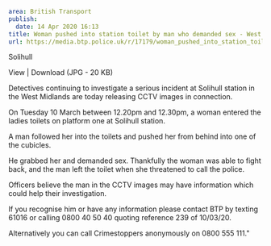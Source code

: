 ```yaml
area: British Transport
publish:
  date: 14 Apr 2020 16:13
title: Woman pushed into station toilet by man who demanded sex - West Midlands
url: https://media.btp.police.uk/r/17179/woman_pushed_into_station_toilet_by_man_who_deman
```

Solihull

View | Download (JPG - 20 KB)

Detectives continuing to investigate a serious incident at Solihull station in the West Midlands are today releasing CCTV images in connection.

On Tuesday 10 March between 12.20pm and 12.30pm, a woman entered the ladies toilets on platform one at Solihull station.

A man followed her into the toilets and pushed her from behind into one of the cubicles.

He grabbed her and demanded sex. Thankfully the woman was able to fight back, and the man left the toilet when she threatened to call the police.

Officers believe the man in the CCTV images may have information which could help their investigation.

If you recognise him or have any information please contact BTP by texting 61016 or calling 0800 40 50 40 quoting reference 239 of 10/03/20.

Alternatively you can call Crimestoppers anonymously on 0800 555 111."
